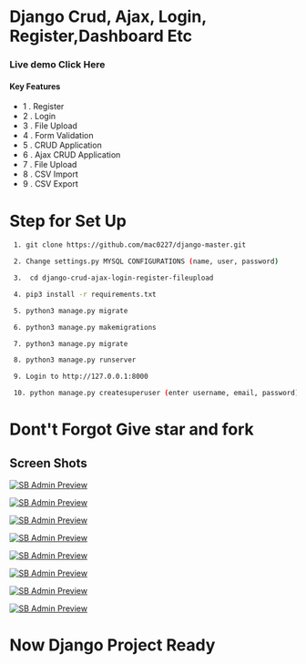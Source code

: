 

# Django Crud, Ajax, Login, Register,Dashboard Etc 

### Live demo Click Here

#### Key Features

- 1 . Register
- 2 . Login
- 3 . File Upload
- 4 . Form Validation
- 5 . CRUD Application
- 6 . Ajax CRUD Application
- 7 . File Upload
- 8 . CSV Import
- 9 . CSV Export

# Step for Set Up

```sh
 1. git clone https://github.com/mac0227/django-master.git

 2. Change settings.py MYSQL CONFIGURATIONS (name, user, password)

 3.  cd django-crud-ajax-login-register-fileupload

 4. pip3 install -r requirements.txt

 5. python3 manage.py migrate

 6. python3 manage.py makemigrations

 7. python3 manage.py migrate

 8. python3 manage.py runserver

 9. Login to http://127.0.0.1:8000

 10. python manage.py createsuperuser (enter username, email, password)


```

# Dont't Forgot Give star and fork

## Screen Shots

[![SB Admin Preview](https://github.com/gowthamand/django-crud-ajax-login-register-fileupload/blob/master/screen_shots/1.png)](https://github.com/gowthamand/django-crud-ajax-login-register-fileupload/)

[![SB Admin Preview](https://https://github.com/mac0227/django-master/blob/master/screen_shots/2.png)](https://https://github.com/mac0227/django-master/)

[![SB Admin Preview](https://https://github.com/mac0227/django-master/blob/master/screen_shots/3.png)](https://https://github.com/mac0227/django-master/)

[![SB Admin Preview](https://https://github.com/mac0227/django-master/blob/master/screen_shots/4.png)](https://https://github.com/mac0227/django-master/)

[![SB Admin Preview](https://https://github.com/mac0227/django-master/blob/master/screen_shots/5.png)](https://https://github.com/mac0227/django-master/)

[![SB Admin Preview](https://https://github.com/mac0227/django-master/blob/master/screen_shots/6.png)](https://https://github.com/mac0227/django-master/)

[![SB Admin Preview](https://https://github.com/mac0227/django-master/blob/master/screen_shots/7.png)](https://https://github.com/mac0227/django-master/)

[![SB Admin Preview](https://https://github.com/mac0227/django-master/blob/master/screen_shots/8.png)](https://https://github.com/mac0227/django-master/)

# Now Django Project Ready
